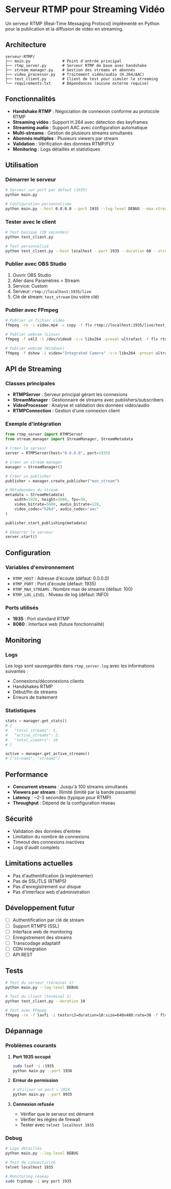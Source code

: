 # Serveur RTMP pour Streaming Vidéo

Un serveur RTMP (Real-Time Messaging Protocol) implémenté en Python pour la publication et la diffusion de vidéo en streaming.

## Architecture

```
serveur-RTMP/
├── main.py              # Point d'entrée principal
├── rtmp_server.py       # Serveur RTMP de base avec handshake
├── stream_manager.py    # Gestion des streams et abonnés
├── video_processor.py   # Traitement vidéo/audio (H.264/AAC)
├── test_client.py       # Client de test pour simuler le streaming
└── requirements.txt     # Dépendances (aucune externe requise)
```

## Fonctionnalités

- **Handshake RTMP** : Négociation de connexion conforme au protocole RTMP
- **Streaming vidéo** : Support H.264 avec détection des keyframes
- **Streaming audio** : Support AAC avec configuration automatique
- **Multi-streams** : Gestion de plusieurs streams simultanés
- **Abonnés multiples** : Plusieurs viewers par stream
- **Validation** : Vérification des données RTMP/FLV
- **Monitoring** : Logs détaillés et statistiques

## Utilisation

### Démarrer le serveur

```bash
# Serveur sur port par défaut (1935)
python main.py

# Configuration personnalisée
python main.py --host 0.0.0.0 --port 1935 --log-level DEBUG --max-streams 50
```

### Tester avec le client

```bash
# Test basique (30 secondes)
python test_client.py

# Test personnalisé
python test_client.py --host localhost --port 1935 --duration 60 --stream-key mon_stream
```

### Publier avec OBS Studio

1. Ouvrir OBS Studio
2. Aller dans Paramètres > Stream
3. Service: Custom
4. Serveur: `rtmp://localhost:1935/live`
5. Clé de stream: `test_stream` (ou votre clé)

### Publier avec FFmpeg

```bash
# Publier un fichier vidéo
ffmpeg -re -i video.mp4 -c copy -f flv rtmp://localhost:1935/live/test_stream

# Publier webcam (Linux)
ffmpeg -f v4l2 -i /dev/video0 -c:v libx264 -preset ultrafast -f flv rtmp://localhost:1935/live/webcam

# Publier webcam (Windows)
ffmpeg -f dshow -i video="Integrated Camera" -c:v libx264 -preset ultrafast -f flv rtmp://localhost:1935/live/webcam
```

## API de Streaming

### Classes principales

- **RTMPServer** : Serveur principal gérant les connexions
- **StreamManager** : Gestionnaire de streams avec publishers/subscribers
- **VideoProcessor** : Analyse et validation des données vidéo/audio
- **RTMPConnection** : Gestion d'une connexion client

### Exemple d'intégration

```python
from rtmp_server import RTMPServer
from stream_manager import StreamManager, StreamMetadata

# Créer le serveur
server = RTMPServer(host="0.0.0.0", port=1935)

# Créer un stream manager
manager = StreamManager()

# Créer un publisher
publisher = manager.create_publisher("mon_stream")

# Métadonnées du stream
metadata = StreamMetadata(
    width=1920, height=1080, fps=30,
    video_bitrate=5000, audio_bitrate=128,
    video_codec="h264", audio_codec="aac"
)

publisher.start_publishing(metadata)

# Démarrer le serveur
server.start()
```

## Configuration

### Variables d'environnement

- `RTMP_HOST` : Adresse d'écoute (défaut: 0.0.0.0)
- `RTMP_PORT` : Port d'écoute (défaut: 1935)
- `RTMP_MAX_STREAMS` : Nombre max de streams (défaut: 100)
- `RTMP_LOG_LEVEL` : Niveau de log (défaut: INFO)

### Ports utilisés

- **1935** : Port standard RTMP
- **8080** : Interface web (future fonctionnalité)

## Monitoring

### Logs

Les logs sont sauvegardés dans `rtmp_server.log` avec les informations suivantes :
- Connexions/déconnexions clients
- Handshakes RTMP
- Début/fin de streams
- Erreurs de traitement

### Statistiques

```python
stats = manager.get_stats()
# {
#   "total_streams": 5,
#   "active_streams": 2, 
#   "total_viewers": 10
# }

active = manager.get_active_streams()
# ["stream1", "stream2"]
```

## Performance

- **Concurrent streams** : Jusqu'à 100 streams simultanés
- **Viewers par stream** : Illimité (limité par la bande passante)
- **Latency** : ~2-3 secondes (typique pour RTMP)
- **Throughput** : Dépend de la configuration réseau

## Sécurité

- Validation des données d'entrée
- Limitation du nombre de connexions
- Timeout des connexions inactives
- Logs d'audit complets

## Limitations actuelles

- Pas d'authentification (à implémenter)
- Pas de SSL/TLS (RTMPS)
- Pas d'enregistrement sur disque
- Pas d'interface web d'administration

## Développement futur

- [ ] Authentification par clé de stream
- [ ] Support RTMPS (SSL)
- [ ] Interface web de monitoring
- [ ] Enregistrement des streams
- [ ] Transcodage adaptatif
- [ ] CDN integration
- [ ] API REST

## Tests

```bash
# Test du serveur (terminal 1)
python main.py --log-level DEBUG

# Test du client (terminal 2)
python test_client.py --duration 10

# Test avec FFmpeg
ffmpeg -re -f lavfi -i testsrc2=duration=10:size=640x480:rate=30 -f flv rtmp://localhost:1935/live/test
```

## Dépannage

### Problèmes courants

1. **Port 1935 occupé**
   ```bash
   sudo lsof -i :1935
   python main.py --port 1936
   ```

2. **Erreur de permission**
   ```bash
   # Utiliser un port > 1024
   python main.py --port 8935
   ```

3. **Connexion refusée**
   - Vérifier que le serveur est démarré
   - Vérifier les règles de firewall
   - Tester avec `telnet localhost 1935`

### Debug

```bash
# Logs détaillés
python main.py --log-level DEBUG

# Test de connectivité
telnet localhost 1935

# Monitoring réseau
sudo tcpdump -i any port 1935
```